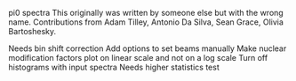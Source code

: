pi0 spectra
This originally was written by someone else but with the wrong name.  Contributions from Adam Tilley, Antonio Da Silva, Sean Grace, Olivia Bartoshesky.

Needs bin shift correction
Add options to set beams manually
Make nuclear modification factors plot on linear scale and not on a log scale
Turn off histograms with input spectra
Needs higher statistics test
